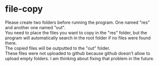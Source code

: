 # file-copy
Please create two folders before running the program. One named "res" and another one named "out".  
You need to place the files you want to copy in the "res" folder, but the program will automatically search in the root folder if no files were found there.  
The copied files will be outputted to the "out" folder.  
These files were not uploaded to github because github doesn't allow to upload empty folders. I am thinking about fixing that problem in the future.  
